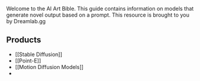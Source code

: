 
Welcome to the AI Art Bible. This guide contains information on models that generate novel output based on a prompt. This resource is brought to you by Dreamlab.gg

## Products
- [[Stable Diffusion]]
- [[Point-E]]
- [[Motion Diffusion Models]]
- 